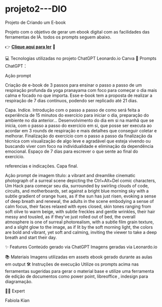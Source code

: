 # projeto2---DIO
Projeto de Criando um E-book

Projeto com o objetivo de gerar um ebook digital com as facilidades das ferramentas de IA. todos os prompts seguem abaixo.

👉 **[Clique aqui para ler](.[/ebook.pdf](https://github.com/Fabbikian/projeto2---DIO/blob/main/Prespira%C3%A7%C3%A3o%20Profunda%20de%20pranayama%20-%20E-book.pdf))** 🚀


💻 Tecnologias utilizadas no projeto
ChatGPT
Leonardo.io
Canva
🧠 Prompts
ChatGPT：

Ação	prompt

Criação de e-book de 3 passos para ensinar o passo a passo de um respiração profunda da yoga pranayama com foco para começar o dia mais calma e focado no que importa.
Esse e-book tem a proposta de realizar a respiração de 7 dias contínuos, podendo ser replicado até 21 dias.

Capa.
Indíce.
Introdução com o passo a passo de como será feita a experiência de 15 minutos do exercício para iniciar o dia, preparação do ambiente no dia anterior...
Desenvolvimento do dia em si na manhã que se inicia, com o passo a passo do exercício em si, que posse ser executa ao acordar em 3 rounds de respiração e mais detalhes que conseguir coletar e melhorar.
Finalização do exercício com o passo a passo da finalização da técnica com visualização de algo leve e agradável que esteja vivendo ou buscando viver com foco na individualidade e eliminação da dependência emocional.
Espaço de 7 dias para escrever o que sente ao final do exercício.

referencias e indicações.
Capa final.

Ação	prompt de imagem
título:	a vibrant and dreamlike cinematic photograph of a surreal scene depicting the Ctrl+Alt+Del comic characters, Um Hack para começar seu dia, surrounded by swirling clouds of code, circuits, and motherboards, set against a bright blue morning sky with a subtle gradient of orange hues, as if the sun has just risen, evoking a sense of deep breath and renewal, the adults in the scene embodying a sense of calm focus, their faces relaxed with eyes closed, skin tones ranging from soft olive to warm beige, with subtle freckles and gentle wrinkles, their hair messy and tousled, as if they've just rolled out of bed, the overall atmosphere is one of surreal photorealism, with a subtle film grain texture, and a slight glow to the image, as if lit by the soft morning light, the colors are bold and vibrant, yet soft and calming, inviting the viewer to take a deep breath and start their day.

✨ Features
Conteúdo gerado via ChatGPT
Imagens geradas via Leonardo.io

📚 Materiais
Imagens utilizadas em assets
ebook gerado durante as aulas em output
🛠️ Instruções de execução
Utilize os prompts acima nas ferramentas sugeridas para gerar o material base e utilize uma ferramenta de edição de documentos como power point, libreoffice , indesign para diagramação.

👨‍💻 Expert

Fabiola Kian
